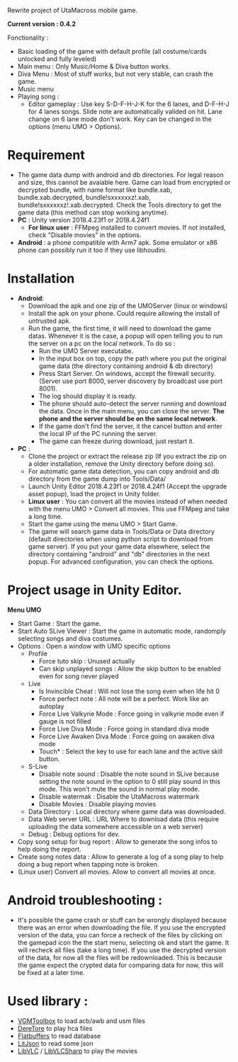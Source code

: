 Rewrite project of UtaMacross mobile game. 

**Current version : 0.4.2**

Fonctionality : 
* Basic loading of the game with default profile (all costume/cards unlocked and fully leveled)
* Main menu : Only Music/Home & Diva button works.
* Diva Menu : Most of stuff works, but not very stable, can crash the game.
* Music menu
* Playing song :
  * Editor gameplay : Use key S-D-F-H-J-K for the 6 lanes, and D-F-H-J for 4 lanes songs. Slide note are automatically valided on hit. Lane change on 6 lane mode don't work. Key can be changed in the options (menu UMO > Options).

# Requirement

* The game data dump with android and db directories. For legal reason and size, this cannot be avaiable here. Game can load from encrypted or decrypted bundle, with name format like bundle.xab, bundle.xab.decrypted, bundle!sxxxxxxz!.xab, bundle!sxxxxxxz!.xab.decrypted. Check the Tools directory to get the game data (this method can stop working anytime).
* **PC** : Unity version 2018.4.23f1 or 2018.4.24f1
  * **For linux user** : FFMpeg installed to convert movies. If not installed, check "Disable movies" in the options.
* **Android** : a phone compatible with Arm7 apk. Some emulator or x86 phone can possibly run it too if they use libhoudini.

# Installation

* **Android**:
  * Download the apk and one zip of the UMOServer (linux or windows)
  * Install the apk on your phone. Could require allowing the install of untrusted apk.
  * Run the game, the first time, it will need to download the game datas. Whenever it is the case, a popup will open telling you to run the server on a pc on the local network. To do so :
    * Run the UMO Server executabe.
    * In the input box on top, copy the path where you put the original game data (the directory containing android & db directory)
    * Press Start Server. On windows, accept the firewall security. (Server use port 8000, server discovery by broadcast use port 8001).
    * The log should display it is ready.
    * The phone should auto-detect the server running and download the data. Once in the main menu, you can close the server. **The phone and the server should be on the same local network**.
    * If the game don't find the server, it the cancel button and enter the local IP of the PC running the server.
    * The game can freeze during download, just restart it.
* **PC** : 
  * Clone the project or extract the release zip (If you extract the zip on a older installation, remove the Unity directory before doing so).
  * For automatic game data detection, you can copy android and db directory from the game dump into Tools/Data/
  * Launch Unity Editor 2018.4.23f1 or 2018.4.24f1 (Accept the upgrade asset popup), load the project in Unity folder.
  * **Linux user** : You can convert all the movies instead of when needed with the menu UMO > Convert all movies. This use FFMpeg and take a long time.
  * Start the game using the menu UMO > Start Game.
  * The game will search game data in Tools/Data or Data directory (default directories when using python script to download from game server). If you put your game data elsewhere, select the directory containing "android" and "db" directories in the next popup. For advanced configuration, you can check the options.

# Project usage in Unity Editor.
**Menu UMO**
* Start Game : Start the game.
* Start Auto SLive Viewer : Start the game in automatic mode, randomply selecting songs and diva costumes.
* Options : Open a window with UMO specific options
  * Profile
    * Force tuto skip : Unused actually
    * Can skip unplayed songs : Allow the skip button to be enabled even for song never played
  * Live
    * Is Invincible Cheat : Will not lose the song even when life hit 0
    * Force perfect note : All note will be a perfect. Work like an autoplay
    * Force Live Valkyrie Mode : Force going in valkyrie mode even if gauge is not filled
    * Force Live Diva Mode : Force going in standard diva mode
    * Force Live Awaken Diva Mode : Force going on awaken diva mode
    * Touch* : Select the key to use for each lane and the active skill button.
  * S-Live
    * Disable note sound : Disable the note sound in SLive because setting the note sound in the option to 0 still play sound in this mode. This won't mute the sound in normal play mode.
    * Disable watermak : Disable the UtaMacross watermark
    * Disable Movies : Disable playing movies
  * Data Directory : Local directory where game data was downloaded.
  * Data Web server URL : URL Where to download data (this require uploading the data somewhere accessible on a web server)
  * Debug : Debug options for dev.
* Copy song setup for bug report : Allow to generate the song infos to help doing the report.
* Create song notes data : Allow to generate a log of a song play to help doing a bug report when tapping note is broken.
* (Linux user) Convert all movies. Allow to convert all movies at once.

# Android troubleshooting :
* It's possible the game crash or stuff can be wrongly displayed because there was an error when downloading the file. If you use the encrypted version of the data, you can force a recheck of the files by clicking on the gamepad icon the the start menu, selecting ok and start the game. It will recheck all files (take a long time). If you use the decrypted version of the data, for now all the files will be redownloaded. This is because the game expect the crypted data for comparing data for now, this will be fixed at a later time.

# Used library :

* [VGMToolbox](https://sourceforge.net/projects/vgmtoolbox/) to load acb/awb and usm files
* [DereTore](https://github.com/OpenCGSS/DereTore) to play hca files
* [Flatbuffers](https://google.github.io/flatbuffers/) to read database
* [LitJson](https://litjson.net/) to read some json
* [LibVLC](https://code.videolan.org/videolan/vlc) / [LibVLCSharp](https://code.videolan.org/videolan/LibVLCSharp) to play the movies

